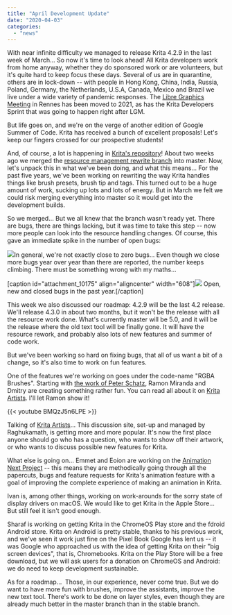 ```yaml
---
title: "April Development Update"
date: "2020-04-03"
categories: 
  - "news"
---
```


With near infinite difficulty we managed to release Krita 4.2.9 in the last week of March... So now it's time to look ahead! All Krita developers work from home anyway, whether they do sponsored work or are volunteers, but it's quite hard to keep focus these days. Several of us are in quarantine, others are in lock-down -- with people in Hong Kong, China, India, Russia, Poland, Germany, the Netherlands, U.S.A, Canada, Mexico and Brazil we live under a wide variety of pandemic responses. The [Libre Graphics Meeting](https://libregraphicsmeeting.org/2020/en/index.html) in Rennes has been moved to 2021, as has the Krita Developers Sprint that was going to happen right after LGM.

But life goes on, and we're on the verge of another edition of Google Summer of Code. Krita has received a bunch of excellent proposals! Let's keep our fingers crossed for our prospective students!

And, of course, a lot is happening in [Krita's repository](https://invent.kde.org/kde/krita)! About two weeks ago we merged the [resource management rewrite branch](https://phabricator.kde.org/T379) into master. Now, let's unpack this in what we've been doing, and what this means... For the past five years, we've been working on rewriting the way Krita handles things like brush presets, brush tip and tags. This turned out to be a huge amount of work, sucking up lots and lots of energy. But in March we felt we could risk merging everything into master so it would get into the development builds.

So we merged... But we all knew that the branch wasn't ready yet. There are bugs, there are things lacking, but it was time to take this step -- now more people can look into the resource handling changes. Of course, this gave an immediate spike in the number of open bugs:

[![](../images/Screenshot_20200402_105349.png)](https://krita.org/wp-content/uploads/2020/04/Screenshot_20200402_105349.png)In general, we're not exactly close to zero bugs... Even though we close more bugs year over year than there are reported, the number keeps climbing. There must be something wrong with my maths...

\[caption id="attachment\_10175" align="aligncenter" width="608"\][![](../images/Screenshot_20200402_105503.png)](https://krita.org/wp-content/uploads/2020/04/Screenshot_20200402_105503.png) Open, new and closed bugs in the past year.\[/caption\]

This week we also discussed our roadmap: 4.2.9 will be the last 4.2 release. We'll release 4.3.0 in about two months, but it won't be the release with all the resource work done. What's currently master will be 5.0, and it will be the release where the old text tool will be finally gone. It will have the resource rework, and probably also lots of new features and summer of code work.

But we've been working so hard on fixing bugs, that all of us want a bit of a change, so it's also time to work on fun features.

One of the features we're working on goes under the code-name "RGBA Brushes". Starting with [the work of Peter Schatz](https://invent.kde.org/kde/krita/-/merge_requests/277), Ramon Miranda and Dmitry are creating something rather fun. You can read all about it on [Krita Artists](https://krita-artists.org/t/use-alpha-channel-in-brush-tips-or-add-an-overlay-tip/4147). I'll let Ramon show it!

{{< youtube BMQzJ5n6LPE >}}

Talking of [Krita Artists](https://krita-artists.org/)... This discussion site, set-up and managed by Raghukamath, is getting more and more popular. It's now the first place anyone should go who has a question, who wants to show off their artwork, or who wants to discuss possible new features for Krita.

What else is going on... Emmet and Eoion are working on the [Animation Next Project](https://phabricator.kde.org/T12769) -- this means they are methodically going through all the papercuts, bugs and feature requests for Krita's animation feature with a goal of improving the complete experience of making an animation in Krita.

Ivan is, among other things, working on work-arounds for the sorry state of display drivers on macOS. We would like to get Krita in the Apple Store... But still feel it isn't good enough.

Sharaf is working on getting Krita in the ChromeOS Play store and the fdroid Android store. Krita on Android is pretty stable, thanks to his previous work, and we've seen it work just fine on the Pixel Book Google has lent us -- it was Google who approached us with the idea of getting Krita on their "big screen devices", that is, Chromebooks. Krita on the Play Store will be a free download, but we will ask users for a donation on ChromeOS and Android: we do need to keep development sustainable.

As for a roadmap...  Those, in our experience, never come true. But we do want to have more fun with brushes, improve the assistants, improve the new text tool. There's work to be done on layer styles, even though they are already much better in the master branch than in the stable branch.
